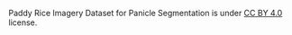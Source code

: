 Paddy Rice Imagery Dataset for Panicle Segmentation is under [CC BY 4.0](https://creativecommons.org/licenses/by/4.0/legalcode) license.